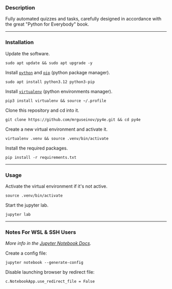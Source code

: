 ### Description

Fully automated quizzes and tasks, carefully designed in accordance with the great "Python for Everybody" book.

---

### Installation

Update the software.
```
sudo apt update && sudo apt upgrade -y
```

Install [`python`](https://www.python.org/) and [`pip`](https://pip.pypa.io/) (python package manager).
```
sudo apt install python3.12 python3-pip
```

Install [`virtualenv`](https://virtualenv.pypa.io/) (python environments manager).
```
pip3 install virtualenv && source ~/.profile
```

Clone this repository and cd into it.
```
git clone https://github.com/mrguseinov/py4e.git && cd py4e
```

Create a new virtual environment and activate it.
```
virtualenv .venv && source .venv/bin/activate
```

Install the required packages.
```
pip install -r requirements.txt
```

---

### Usage

Activate the virtual environment if it's not active.
```
source .venv/bin/activate
```

Start the jupyter lab.
```
jupyter lab
```

---

### Notes For WSL & SSH Users

*More info in the [Jupyter Notebook Docs](https://jupyter-notebook.readthedocs.io/en/stable/config.html).*

Create a config file:
```
jupyter notebook --generate-config
```

Disable launching browser by redirect file:
```
c.NotebookApp.use_redirect_file = False
```

